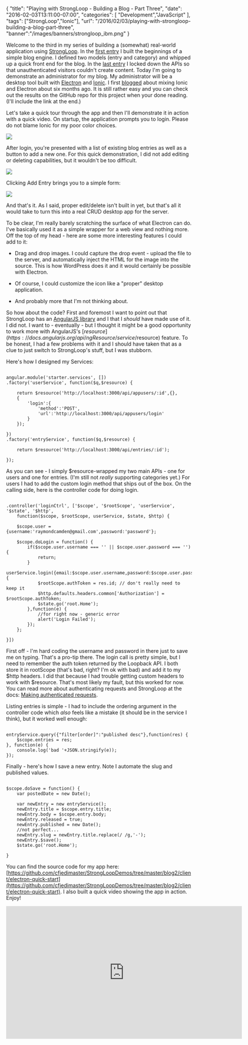 
{
	"title": "Playing with StrongLoop - Building a Blog - Part Three",
	"date": "2016-02-03T13:11:00-07:00",
	"categories": [
		"Development","JavaScript"
	],
	"tags": ["StrongLoop","Ionic"],
	"url": "/2016/02/03/playing-with-strongloop-building-a-blog-part-three",
    "banner":"/images/banners/strongloop_ibm.png"
}

Welcome to the third in my series of building a (somewhat) real-world application using [StrongLoop](http://www.strongloop.com/). In the [first entry](http://www.raymondcamden.com/2016/01/05/playing-with-strongloop-building-a-blog-part-one) I built the beginnings of a simple blog engine. I defined two models (entry and category) and whipped up a quick front end for the blog. In the [last entry](http://www.raymondcamden.com/2016/01/07/playing-with-strongloop-building-a-blog-part-two/) I locked down the APIs so that unauthenticated visitors couldn't create content. Today I'm going to demonstrate an administrator for my blog. My administrator will be a desktop tool built with [Electron](http://electron.atom.io/) and [Ionic](http://www.ionicframework.com). I first [blogged](http://www.raymondcamden.com/2015/07/23/some-initial-thoughts-on-building-desktop-apps-with-ionic-and-electron/) about mixing Ionic and Electron about six months ago. It is still rather easy and you can check out the results on the GitHub repo for this project when your done reading. (I'll include the link at the end.) 

<!--more-->

Let's take a quick tour through the app and then I'll demonstrate it in action with a quick video. On startup, the application prompts you to login. Please do not blame Ionic for my poor color choices.

<img src="https://static.raymondcamden.com/images/2016/02/blogeditor1.png" class="imgborder">

After login, you're presented with a list of existing blog entries as well as a button to add a new one. For this quick demonstration, I did not add editing or deleting capabilities, but it wouldn't be too difficult.

<img src="https://static.raymondcamden.com/images/2016/02/blogeditor2.png" class="imgborder">

Clicking Add Entry brings you to a simple form:

<img src="https://static.raymondcamden.com/images/2016/02/blogeditor3.png" class="imgborder">

And that's it. As I said, proper edit/delete isn't built in yet, but that's all it would take to turn this into a real CRUD desktop app for the server. 

To be clear, I'm really barely scratching the surface of what Electron can do. I've basically used it as a simple wrapper for a web view and nothing more. Off the top of my head - here are some more interesting features I could add to it:

* Drag and drop images. I could capture the drop event - upload the file to the server, and automatically inject the HTML for the image into the source. This is how WordPress does it and it would certainly be possible with Electron.

* Of course, I could customize the icon like a "proper" desktop application.

* And probably more that I'm not thinking about.

So how about the code? First and foremost I want to point out that StrongLoop has an [AngularJS library](https://docs.strongloop.com/display/public/LB/AngularJS+JavaScript+SDK) and I that I *should* have made use of it. I did not. I want to - eventually - but I thought it might be a good opportunity to work more with AngularJS's [$resource](https://docs.angularjs.org/api/ngResource/service/$resource) feature. To be honest, I had a few problems with it and I should have taken that as a clue to just switch to StrongLoop's stuff, but I was stubborn.

Here's how I designed my Services:

<pre><code class="language-javascript">
angular.module('starter.services', [])
.factory('userService', function($q,$resource) {

	return $resource('http://localhost:3000/api/appusers/:id',{},
	{
		'login':{
			'method':'POST',
			'url':'http://localhost:3000/api/appusers/login'
		}
	});

})
.factory('entryService', function($q,$resource) {

	return $resource('http://localhost:3000/api/entries/:id');

});
</code></pre>

As you can see - I simply $resource-wrapped my two main APIs - one for users and one for entries. (I'm still not *really* supporting categories yet.) For users I had to add the custom login method that ships out of the box. On the calling side, here is the controller code for doing login.

<pre><code class="language-javascript">
.controller('loginCtrl', ['$scope', '$rootScope', 'userService', '$state', '$http',
	function($scope, $rootScope, userService, $state, $http) {
	
	$scope.user = {username:'raymondcamden@gmail.com',password:'password'};

	$scope.doLogin = function() {
		if($scope.user.username === '' || $scope.user.password === '') {
			return;
		}
		userService.login({email:$scope.user.username,password:$scope.user.password},function(res) {
			$rootScope.authToken = res.id; // don't really need to keep it
			$http.defaults.headers.common['Authorization'] = $rootScope.authToken;
			$state.go('root.Home');	
		},function(e) {
			//for right now - generic error
			alert('Login Failed');
		});
	};

}])
</code></pre> 

First off - I'm hard coding the username and password in there just to save me on typing. That's a pro-tip there. The login call is pretty simple, but I need to remember the auth token returned by the Loopback API. I both store it in rootScope (that's bad, right? I'm ok with bad) and add it to my $http headers. I did that because I had trouble getting custom headers to work with $resource. That's most likely my fault, but this worked for now. You can read more about authenticating requests and StrongLoop at the docs: [Making authenticated requests](https://docs.strongloop.com/display/public/LB/Making+authenticated+requests).

Listing entries is simple - I had to include the ordering argument in the controller code which *also* feels like a mistake (it should be in the service I think), but it worked well enough:

<pre><code class="language-javascript">
entryService.query({"filter[order]":"published desc"},function(res) {
	$scope.entries = res;
}, function(e) {
	console.log('bad '+JSON.stringify(e));			
});
</code></pre>

Finally - here's how I save a new entry. Note I automate the slug and published values.

<pre><code class="language-javascript">
$scope.doSave = function() {
	var postedDate = new Date();

	var newEntry = new entryService();
	newEntry.title = $scope.entry.title;
	newEntry.body = $scope.entry.body;
	newEntry.released = true;
	newEntry.published = new Date();
	//not perfect...
	newEntry.slug = newEntry.title.replace(/ /g,'-');
	newEntry.$save();
	$state.go('root.Home');	

}
</code></pre>

You can find the source code for my app here: [https://github.com/cfjedimaster/StrongLoopDemos/tree/master/blog2/client/electron-quick-start](https://github.com/cfjedimaster/StrongLoopDemos/tree/master/blog2/client/electron-quick-start). I also built a quick video showing the app in action. Enjoy!

<iframe width="640" height="360" src="https://www.youtube.com/embed/TsLKg7notnA" frameborder="0" allowfullscreen></iframe>